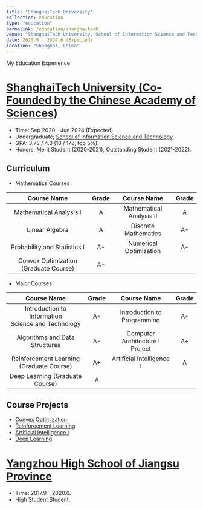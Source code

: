 ```yaml
---
title: "ShanghaiTech University"
collection: education
type: "education"
permalink: /education/shanghaitech
venue: "ShanghaiTech University, School of Information Science and Technology."
date: 2020.9 - 2024.6 (Expected)
location: "Shanghai, China"
---
```

My Education Experience

# [ShanghaiTech University (Co-Founded by the Chinese Academy of Sciences)](https://www.shanghaitech.edu.cn)

* Time: Sep 2020 - Jun 2024 (Expected).
* Undergraduate; [School of Information Science and Technology](https://sist.shanghaitech.edu.cn).
* GPA: 3.78 / 4.0 (10 / 178, top 5%).
* Honors: Merit Student (2020-2021), Outstanding Student (2021-2022).

## Curriculum

* Mathematics Courses

|              Course Name              | Grade |       Course Name       | Grade |
| :-----------------------------------: | :---: | :----------------------: | :---: |
|        Mathematical Analysis I        |   A   | Mathematical Analysis II |   A   |
|            Linear Algebra            |   A   |   Discrete Mathematics   |  A-  |
|     Probability and Statistics I     |  A-  |  Numerical Optimization  |  A-  |
| Convex Optimization (Graduate Course) |  A+  |                          |      |

* Major Courses

|                       Course Name                       | Grade |           Course Name           | Grade |
| :-----------------------------------------------------: | :---: | :-----------------------------: | :---: |
| Introduction to Information<br />Science and Technology |  A-  |   Introduction to Programming   |  A-  |
|             Algorithms and Data Structures             |  A-  | Computer Architecture I Project |  A+  |
|        Reinforcement Learning (Graduate Course)        |  A+  |    Artificial Intelligence I    |   A   |
|             Deep Learning (Graduate Course)             |   A   |                                |      |

## Course Projects

* [Convex Optimization]()
* [Reinforcement Learning]()
* [Artificial Intelligence I]()
* [Deep Learning]()

# [Yangzhou High School of Jiangsu Province](http://61.155.62.52/yzzx/)

* Time: 2017.9 - 2020.6.
* High Student Student.
